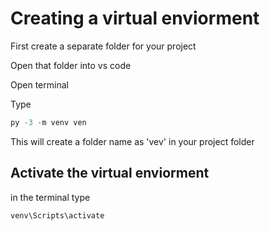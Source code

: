 # Creating a virtual enviorment

First create a separate folder for your project

Open that folder into vs code

Open terminal

Type
```python
py -3 -m venv ven
```
This will create a folder name as 'vev' in your project folder


## Activate the virtual enviorment

in the terminal type
```python
venv\Scripts\activate
```

